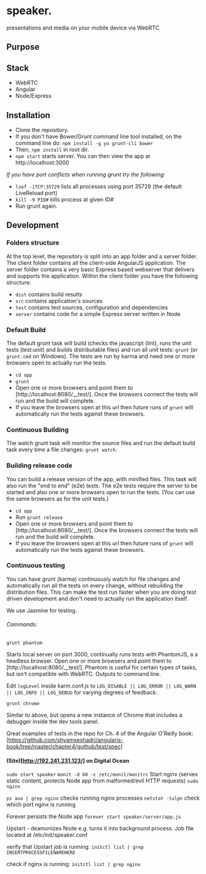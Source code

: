 # speaker.
presentations and media on your mobile device via WebRTC

## Purpose

## Stack
* WebRTC
* Angular
* Node/Express

## Installation
* Clone the repository.
* If you don't have Bower/Grunt command line tool installed, on the command line do: ```npm install -g yo grunt-cli bower```
* Then, ```npm install``` in root dir.
* ```npm start``` starts server. You can then view the app at http://localhost:3000

_If you have port conflicts when running grunt try the following:_
* ```lsof -iTCP:35729``` lists all processes using port 35729 (the default LiveReload port)
* ```kill -9 PID#``` kills process at given ID#
* Run grunt again.


## Development

### Folders structure
At the top level, the repository is split into an app folder and a server folder.  The client folder contains all the client-side AngularJS application.  The server folder contains a very basic Express based webserver that delivers and supports the application.
Within the client folder you have the following structure:
* `dist` contains build results
* `src` contains application's sources
* `test` contains test sources, configuration and dependencies
* `server` contains code for a simple Express server written in Node

### Default Build
The default grunt task will build (checks the javascript (lint), runs the unit tests (test:unit) and builds distributable files) and run all unit tests: `grunt` (or `grunt.cmd` on Windows).  The tests are run by karma and need one or more browsers open to actually run the tests.
* `cd app`
* `grunt`
* Open one or more browsers and point them to [http://localhost:8080/__test/].  Once the browsers connect the tests will run and the build will complete.
* If you leave the browsers open at this url then future runs of `grunt` will automatically run the tests against these browsers.

### Continuous Building
The watch grunt task will monitor the source files and run the default build task every time a file changes: `grunt watch`.

### Building release code
You can build a release version of the app, with minified files.  This task will also run the "end to end" (e2e) tests.
The e2e tests require the server to be started and also one or more browsers open to run the tests.  (You can use the same browsers as for the unit tests.)
* `cd app`
* Run `grunt release`
* Open one or more browsers and point them to [http://localhost:8080/__test/].  Once the browsers connect the tests will run and the build will complete.
* If you leave the browsers open at this url then future runs of `grunt` will automatically run the tests against these browsers.

### Continuous testing
You can have grunt (karma) continuously watch for file changes and automatically run all the tests on every change, without rebuilding the distribution files.  This can make the test run faster when you are doing test driven development and don't need to actually run the application itself.

We use Jasmine for testing.

###### Commands:
``` grunt phantom ```

Starts local server on port 3000, continually runs tests with PhantomJS, a a headless browser. Open one or more browsers and point them to [http://localhost:8080/__test/]. Phantom is useful for certain types of tasks, but isn't compatible with WebRTC. Outputs to command line.

Edit ```logLevel``` inside karm.conf.js to ```LOG_DISABLE || LOG_ERROR || LOG_WARN || LOG_INFO || LOG_DEBUG``` for varying degrees of feedback.

``` grunt chrome ```

Similar to above, but opens a new instance of Chrome that includes a debugger inside the dev tools panel.

Great examples of tests in the repo for Ch. 4 of the Angular O'Reilly book:
[https://github.com/shyamseshadri/angularjs-book/tree/master/chapter4/guthub/test/spec]

#### (Site)[http://192.241.231.123/] on Digital Ocean
```sudo start speaker```
```monit -d 60 -c /etc/monit/monitrc```
Start nginx (serves static content, protects Node app from malformed/evil HTTP requests) ```sudo nginx```
<!-- ``` sudo /etc/init.d/nginx status ``` to check nginx status -->
``` ps aux | grep nginx ``` checks running nginx processes
``` netstat -tulpn ``` check which port nginx is running

Forever persists the Node app ```forever start speaker/server/app.js```

Upstart - deamonizes Node e.g. turns it into background process. Job file located at /etc/init/speaker.conf

verify that Upstart job is running:
```initctl list | grep INSERTPROCESSFILENAMEHERE```

check if nginx is running:
```initctl list | grep nginx```
